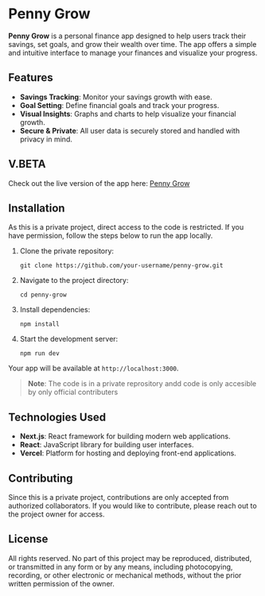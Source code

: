 <h1>Penny Grow</h1>

<p><strong>Penny Grow</strong> is a personal finance app designed to help users track their savings, set goals, and grow their wealth over time. The app offers a simple and intuitive interface to manage your finances and visualize your progress.</p>

<h2>Features</h2>
<ul>
  <li><strong>Savings Tracking</strong>: Monitor your savings growth with ease.</li>
  <li><strong>Goal Setting</strong>: Define financial goals and track your progress.</li>
  <li><strong>Visual Insights</strong>: Graphs and charts to help visualize your financial growth.</li>
  <li><strong>Secure & Private</strong>: All user data is securely stored and handled with privacy in mind.</li>
</ul>

<h2>V.BETA</h2>
<p>Check out the live version of the app here: <a href="https://penny-grow.vercel.app">Penny Grow</a></p>

<h2>Installation</h2>
<p>As this is a private project, direct access to the code is restricted. If you have permission, follow the steps below to run the app locally.</p>

<ol>
  <li>Clone the private repository:
    <pre><code>git clone https://github.com/your-username/penny-grow.git</code></pre>
  </li>
  <li>Navigate to the project directory:
    <pre><code>cd penny-grow</code></pre>
  </li>
  <li>Install dependencies:
    <pre><code>npm install</code></pre>
  </li>
  <li>Start the development server:
    <pre><code>npm run dev</code></pre>
  </li>
</ol>

<p>Your app will be available at <code>http://localhost:3000</code>.</p>

<blockquote>
  <p><strong>Note</strong>: The code is in a private reprository andd code is only accesible by only official contributers</p>
</blockquote>

<h2>Technologies Used</h2>
<ul>
  <li><strong>Next.js</strong>: React framework for building modern web applications.</li>
  <li><strong>React</strong>: JavaScript library for building user interfaces.</li>
  <li><strong>Vercel</strong>: Platform for hosting and deploying front-end applications.</li>
</ul>

<h2>Contributing</h2>
<p>Since this is a private project, contributions are only accepted from authorized collaborators. If you would like to contribute, please reach out to the project owner for access.</p>

<h2>License</h2>
<p>All rights reserved. No part of this project may be reproduced, distributed, or transmitted in any form or by any means, including photocopying, recording, or other electronic or mechanical methods, without the prior written permission of the owner.</p>
